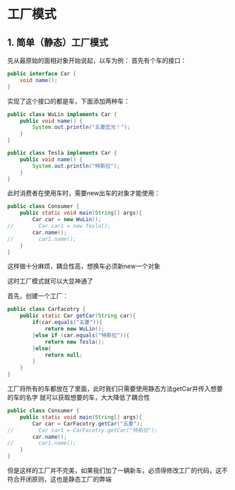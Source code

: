 # 工厂模式


## 1. 简单（静态）工厂模式
先从最原始的面相对象开始说起，以车为例：
首先有个车的接口：
```java
public interface Car {
    void name();
}
```
实现了这个接口的都是车，下面添加两种车：
```java
public class WuLin implements Car {
    public void name() {
        System.out.println("五菱宏光！");
    }
}

public class Tesla implements Car {
    public void name() {
        System.out.println("特斯拉");
    }
}
```
此时消费者在使用车时，需要new出车的对象才能使用：
```java
public class Consumer {
    public static void main(String[] args){
        Car car = new WuLin();
//        Car car1 = new Tesla();
        car.name();
//        car1.name();
    }
}
```
这样做十分麻烦，耦合性高，想换车必须新new一个对象

这时工厂模式就可以大显神通了

首先，创建一个工厂：
```java
public class CarFacotry {
    public static Car getCar(String car){
        if(car.equals("五菱")){
            return new WuLin();
        }else if (car.equals("特斯拉")){
            return new Tesla();
        }else{
            return null;
        }
    }
}
```
工厂将所有的车都放在了里面，此时我们只需要使用静态方法getCar并传入想要的车的名字
就可以获取想要的车，大大降低了耦合性
```java
public class Consumer {
    public static void main(String[] args){
        Car car = CarFacotry.getCar("五菱");
//        Car car1 = CarFacotry.getCar("特斯拉");
        car.name();
//        car1.name();
    }
}
```
但是这样的工厂并不完美，如果我们加了一辆新车，必须得修改工厂的代码，这不符合开闭原则，这也是静态工厂的弊端